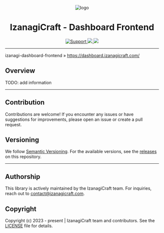 <div align="center">
    <img src="https://avatars.githubusercontent.com/u/153524152?s=220" alt="logo">
</div>
<div align="center">
    <h1>IzanagiCraft - Dashboard Frontend</h1>
    <a href="https://discord.gg/ySsgfQmY">
        <img src="https://img.shields.io/discord/1183768311851388958.svg?colorB=Blue&logo=discord&label=Support+%26+Community&style=for-the-badge" alt="Support">
    </a>
    <a href="https://github.com/IzanagiCraft/izanagi-dashboard-frontend/issues">
        <img src="https://img.shields.io/github/issues/IzanagiCraft/izanagi-dashboard-frontend.svg?style=for-the-badge">
    </a>
    <a href="https://www.gnu.org/licenses/gpl-3.0">
        <img src="https://img.shields.io/badge/License-GPLv3-blue.svg?style=for-the-badge">
    </a>
</div>

---

izanagi-dashboard-frontend » https://dashboard.izanagicraft.com/

## Overview

TODO: add information

---

## Contribution

Contributions are welcome! If you encounter any issues or have suggestions for improvements, please open an issue or create a pull request.

## Versioning

We follow [Semantic Versioning](https://semver.org/). For the available versions, see the [releases](https://github.com/IzanagiCraft/izanagi-dashboard-frontend/releases) on this repository.

---

## Authorship

This library is actively maintained by the IzanagiCraft team. For inquiries, reach out to [contact@izanagicraft.com](mailto:contact@izanagicraft.com).

## Copyright

Copyright (c) 2023 - present | IzanagiCraft team and contributors. See the [LICENSE](./LICENSE) file for details.
